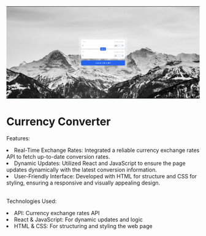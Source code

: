 <img src="Screenshot 2024-07-25 163755.png">

# Currency Converter

Features:

<li>Real-Time Exchange Rates: Integrated a reliable currency exchange rates API to fetch up-to-date conversion rates.</li>

<li>Dynamic Updates: Utilized React and JavaScript to ensure the page updates dynamically with the latest conversion information.</li>

<li>User-Friendly Interface: Developed with HTML for structure and CSS for styling, ensuring a responsive and visually appealing design.</li>
<br>


 Technologies Used:

 <li>API: Currency exchange rates API</li>

 <li>React & JavaScript: For dynamic updates and logic</li>

 <li>HTML & CSS: For structuring and styling the web page</li>
